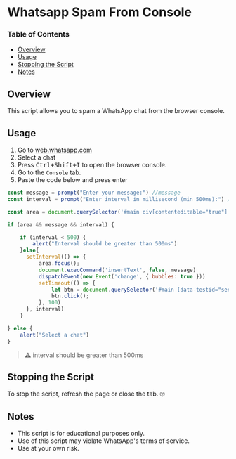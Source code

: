 # Whatsapp Spam From Console

### Table of Contents
 - [Overview](#overview)
 - [Usage](#usage)
 - [Stopping the Script](#stopping-the-script)
 - [Notes](#notes)
    


## Overview
  This script allows you to spam a WhatsApp chat from the browser console.   


## Usage

1. Go to [web.whatsapp.com](https://web.whatsapp.com)
2. Select a chat
3. Press <kbd>Ctrl+Shift+I</kbd> to open the browser console.
4. Go to the `Console` tab.
5. Paste the code below and press enter 


```javascript
const message = prompt("Enter your message:") //message
const interval = prompt("Enter interval in millisecond (min 500ms):") //interval

const area = document.querySelector('#main div[contenteditable="true"]');

if (area && message && interval) {

    if (interval < 500) {
        alert("Interval should be greater than 500ms")
    }else{
      setInterval(() => {
          area.focus();
          document.execCommand('insertText', false, message)
          dispatchEvent(new Event('change', { bubbles: true }))
          setTimeout(() => {
              let btn = document.querySelector('#main [data-testid="send"]');
              btn.click();
          }, 100)
      }, interval)
    }

} else {
    alert("Select a chat")
}
```
> ⚠️ interval should be greater than 500ms




## Stopping the Script
To stop the script, refresh the page or close the tab. 🙄


## Notes

 - This script is for educational purposes only.
 - Use of this script may violate WhatsApp's terms of service.
 - Use at your own risk.
